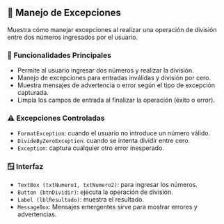 ## 📛 Manejo de Excepciones 

Muestra cómo manejar excepciones al realizar una operación de división entre dos números ingresados por el usuario.

### 🚀 Funcionalidades Principales

- Permite al usuario ingresar dos números y realizar la división.
- Manejo de excepciones para entradas inválidas y división por cero.
- Muestra mensajes de advertencia o error según el tipo de excepción capturada.
- Limpia los campos de entrada al finalizar la operación (éxito o error).

### ⚠️ Excepciones Controladas

- `FormatException`: cuando el usuario no introduce un número válido.
- `DivideByZeroException`: cuando se intenta dividir entre cero.
- `Exception`: captura cualquier otro error inesperado.

### 🪟 Interfaz

- `TextBox (txtNumero1, txtNumero2)`: para ingresar los números.
- `Button (btnDividir)`: ejecuta la operación de división.
- `Label (lblResultado)`: muestra el resultado.
- `MessageBox`: Mensajes emergentes sirve para mostrar errores y advertencias.
